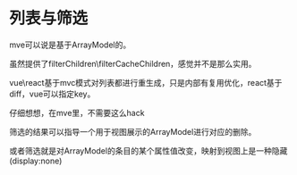 # 列表与筛选



mve可以说是基于ArrayModel的。

虽然提供了filterChildren\filterCacheChildren，感觉并不是那么实用。

vue\react基于mvc模式对列表都进行重生成，只是内部有复用优化，react基于diff，vue可以指定key。

仔细想想，在mve里，不需要这么hack

筛选的结果可以指导一个用于视图展示的ArrayModel进行对应的删除。

或者筛选就是对ArrayModel的条目的某个属性值改变，映射到视图上是一种隐藏(display:none)